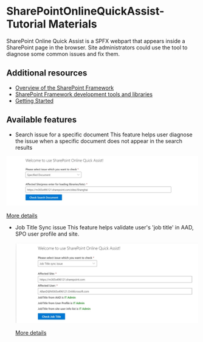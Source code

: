 # SharePointOnlineQuickAssist-Tutorial Materials

SharePoint Online Quick Assist is a SPFX webpart that appears inside a SharePoint page in the browser. Site administrators could use the tool to diagnose some common issues and fix them.


## Additional resources

* [Overview of the SharePoint Framework](https://docs.microsoft.com/sharepoint/dev/spfx/sharepoint-framework-overview)
* [SharePoint Framework development tools and libraries](https://docs.microsoft.com/sharepoint/dev/spfx/tools-and-libraries)
* [Getting Started](https://docs.microsoft.com/en-us/sharepoint/dev/spfx/set-up-your-developer-tenant)

## Available features

* Search issue for a specific document
This feature helps user diagnose the issue when a specific document does not appear in the search results

<IMG src=.\assets\SearchSpecificDocument.JPG>

[More details](https://github.com/abrcheng/SharePointOnlineQuickAssist/blob/main/SPFX/SPOQA/SearchSpecificDocument.md)







* Job Title Sync issue
  This feature helps validate user's 'job title' in AAD, SPO user profile and site.
  
  <IMG src=.\assets\JobTitleSync.JPG>
  
  [More details](https://github.com/abrcheng/SharePointOnlineQuickAssist/blob/main/SPFX/SPOQA/JobTitleSyncIssue.md)

